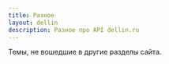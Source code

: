 ```yaml
---
title: Разное
layout: dellin
description: Разное про API dellin.ru
---
```


Темы, не вошедшие в другие разделы сайта.
